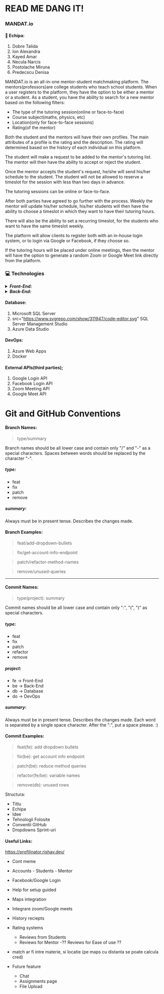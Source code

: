 # READ ME DANG IT!

### MANDAT.io

#### :office: Echipa:

1. Dobre Talida
1. Ion Alexandra
1. Kayed Amar
1. Necula Narcis
1. Postolache Miruna
1. Predecscu Denisa

MANDAT.io is an all-in-one mentor-student matchmaking platform.
The mentors(professors)are college students who teach school students.
When a user registers to the platform, they have the option to be either a mentor or a student.
As a student, you have the ability to search for a new mentor based on the following filters:

-   The type of the tutoring session(online or face-to-face)
-   Course subject(maths, physics, etc)
-   Location(only for face-to-face sessions)
-   Rating(of the mentor)

Both the student and the mentors will have their own profiles. The main attributes of a profile is the rating and the description.
The rating will determined based on the history of each individual on this platform.

The student will make a request to be added to the mentor's tutoring list.
The mentor will then have the ability to accept or reject the student.

Once the mentor accepts the student's request, he/she will send his/her schedule to the student. The student will not be allowed to reserve a timeslot for the session with less than two days in advance.

The tutoring sessions can be online or face-to-face.

After both parties have agreed to go further with the process.
Weekly the mentor will update his/her schedule, his/her students will then have the ability to choose a timeslot in which they want to have their tutoring hours.

There will also be the ability to set a recurring timeslot, for the students who want to have the same timeslot weekly.

The platform will allow clients to register both with an in-house login system, or to login via Google or Facebook, if they choose so.

If the tutoring hours will be placed under online meetings, then the mentor will have the option to generate a random Zoom or Google Meet link directly from the platform.

### :computer: Technologies

<style>
    .technologies > div {
        display: flex;
        align-items: center;
        /* background-color: pink; */
        gap: 10px;
    }
    .technologies img {
        width: 30px;
        height: 30px;
    }
    .technologies .smaller-icon {
        transform: scale(0.8);
    }
</style>

<details>
<summary>
    <i><b>Front-End:</b></i>
</summary>

<div class="technologies">
    <div>
        <img src="https://www.svgrepo.com/show/373669/html.svg" />
        HTML
    </div>
    <div>
        <img src="https://www.svgrepo.com/show/373535/css.svg" />
        CSS
    </div>
    <div>
        <img
            src="https://www.svgrepo.com/show/353498/bootstrap.svg"
            class="smaller-icon"
        />
        Bootstrap
    </div>
    <div>
        <img
            src="https://www.svgrepo.com/show/349540/typescript.svg"
            class="smaller-icon"
        />
        Typescript
    </div>
    <div>
        <img src="https://www.svgrepo.com/show/349591/angular.svg" />
        Angular
    </div>
</div>
</details>

<details>
<summary>
    <i><b>Back-End:</b></i>
</summary>

<div class="technologies">
    <div>
        <img src="https://www.svgrepo.com/show/376369/dotnet.svg" />
        ASP.NET Core 6 Web API
    </div>
    <div>
        <img
            src="https://seeklogo.com/images/L/linq-logo-8F0353CA36-seeklogo.com.gif"
        />
        Entity Framework Core
    </div>
    <div>
        <img
            src="https://jwt.io/img/pic_logo.svg"
            class="smaller-icon"
        />
        JWT Tokens
    </div>
</div>
</details>

#### Database:

1. Microsoft SQL Server
2. src="https://www.svgrepo.com/show/311947/code-editor.svg" SQL Server Management Studio
3. Azure Data Studio

#### DevOps:

1. Azure Web Apps
2. Docker

#### External APIs(third parties);

1. Google Login API
2. Facebook Login API
3. Zoom Meeting API
4. Google Meet API

# Git and GitHub Conventions

#### Branch Names:

> type/summary

Branch names should be all lower case and contain only "/" and "-" as a special characters.
Spaces between words should be replaced by the character "-".

##### type:

-   feat
-   fix
-   patch
-   remove

##### summary:

Always must be in present tense.
Describes the changes made.

#### Branch Examples:

> feat/add-dropdown-bullets

> fix/get-account-info-endpoint

> patch/refactor-method-names

> remove/unused-queries

---

#### Commit Names:

> type(project): summary

Commit names should be all lower case and contain only ":", "(", ")" as special characters.

##### type:

-   feat
-   fix
-   patch
-   refactor
-   remove

##### project:

-   fe -> Front-End
-   be -> Back-End
-   db -> Database
-   do -> DevOps

##### summary:

Always must be in present tense.
Describes the changes made.
Each word is separated by a single space character.
After the ":", put a space please. :)

#### Commit Examples:

> feat(fe): add dropdown bullets

> fix(be): get account info endpoint

> patch(be): reduce method queries

> refactor(fe/be): variable names

> remove(db): unused rows

Structura:

-   Titlu
-   Echipa
-   Idee
-   Tehnologii Folosite
-   Conventii GitHub
-   Dropdowns Sprint-uri

#### Useful Links:

https://profilinator.rishav.dev/

-   Cont meme
-   Accounts - Students - Mentor
-   Facebook/Google Login

-   Help for setup guided
-   Maps integration
-   Integrare zoom/Google meets
-   History reciepts
-   Rating systems
    -   Reviews from Students
    -   Reviews for Mentor
        -?? Reviews for Ease of use ??
-   match ar fi intre materie, si locatie (pe maps cu distanta se poate calcula cred)

-   Future feature
    -   Chat
    -   Assignments page
    -   File Upload

